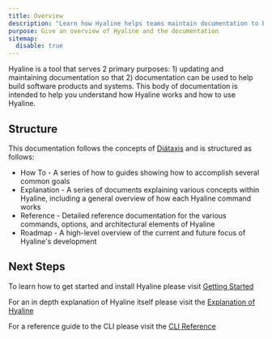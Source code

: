 ```yaml
---
title: Overview
description: "Learn how Hyaline helps teams maintain documentation to build software products effectively."
purpose: Give an overview of Hyaline and the documentation
sitemap:
  disable: true
---
```

Hyaline is a tool that serves 2 primary purposes: 1) updating and maintaining documentation so that 2) documentation can be used to help build software products and systems. This body of documentation is intended to help you understand how Hyaline works and how to use Hyaline.

## Structure
This documentation follows the concepts of [Diátaxis](https://diataxis.fr/) and is structured as follows:

* How To - A series of how to guides showing how to accomplish several common goals
* Explanation - A series of documents explaining various concepts within Hyaline, including a general overview of how each Hyaline command works
* Reference - Detailed reference documentation for the various commands, options, and architectural elements of Hyaline
* Roadmap - A high-level overview of the current and future focus of Hyaline's development

## Next Steps
To learn how to get started and install Hyaline please visit [Getting Started](./getting-started.md)

For an in depth explanation of Hyaline itself please visit the [Explanation of Hyaline](./explanation/hyaline.md)

For a reference guide to the CLI please visit the [CLI Reference](./reference/cli.md)